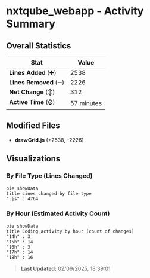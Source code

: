 # nxtqube_webapp - Activity Summary 

## Overall Statistics

| Stat                   | Value                                                             |
| ---------------------- | ----------------------------------------------------------------- |
| **Lines Added** (➕)   | 2538                                          |
| **Lines Removed** (➖) | 2226                                        |
| **Net Change** (↕)    | 312                |
| **Active Time** (⌚)   | 57 minutes |


## Modified Files
- **drawGrid.js** (+2538, -2226)

## Visualizations

### By File Type (Lines Changed)

```mermaid
pie showData
title Lines changed by file type
".js" : 4764
```

### By Hour (Estimated Activity Count)

```mermaid
pie showData
title Coding activity by hour (count of changes)
"14h" : 3
"15h" : 14
"16h" : 3
"17h" : 14
"18h" : 16
```


> **Last Updated:** 02/09/2025, 18:39:01